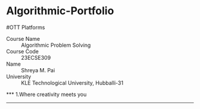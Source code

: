 # Algorithmic-Portfolio
#OTT Platforms
<dl>
<dt>Course Name</dt>
<dd>Algorithmic Problem Solving</dd>
<dt>Course Code</dt>
<dd>23ECSE309</dd>
<dt>Name</dt>
<dd>Shreya M. Pai</dd>
<dt>University</dt>
<dd>KLE Technological University, Hubballi-31</dd>
</dl>
***
1.Where creativity meets you


***


